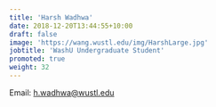 ```yaml
---
title: 'Harsh Wadhwa'
date: 2018-12-20T13:44:55+10:00
draft: false
image: 'https://wang.wustl.edu/img/HarshLarge.jpg'
jobtitle: 'WashU Undergraduate Student'
promoted: true
weight: 32
---
```

Email: h.wadhwa@wustl.edu